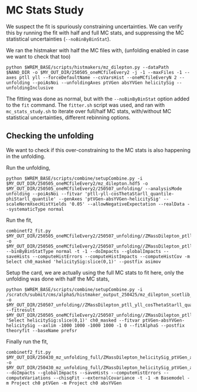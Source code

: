 # MC Stats Study

We suspect the fit is spuriously constraining uncertainties.
We can verify this by running the fit with half and full MC stats, and suppressing the MC statistical uncertainties (`--noBinByBinStat`).

We ran the histmaker with half the MC files with, (unfolding enabled in case we want to check that too)
```
python $WREM_BASE/scripts/histmakers/mz_dilepton.py --dataPath $NANO_DIR -o $MY_OUT_DIR/250505_oneMCfileEvery2 -j -1 --maxFiles -1 --axes ptll yll --forceDefaultName --csVarsHist --oneMCfileEveryN 2 --unfolding --poiAsNoi --unfoldingAxes ptVGen absYVGen helicitySig --unfoldingInclusive
```

The fitting was done as normal, but with the `--noBinByBinStat` option added to the `fit` command.
The `fitter.sh` script was used, and ran with `mc_stats_study.sh` to iterate over full/half MC stats, with/without MC statistical uncertainties, different rebinning options.

## Checking the unfolding

We want to check if this over-constraining to the MC stats is also happening in the unfolding.

Run the unfolding,

```
python $WREM_BASE/scripts/combine/setupCombine.py -i $MY_OUT_DIR/250505_oneMCfileEvery2/mz_dilepton.hdf5 -o $MY_OUT_DIR/250505_oneMCfileEvery2/250507_unfolding/ --analysisMode unfolding --poiAsNoi --fitvar 'ptll-yll-cosThetaStarll_quantile-phiStarll_quantile' --genAxes 'ptVGen-absYVGen-helicitySig' --scaleNormXsecHistYields '0.05' --allowNegativeExpectation --realData --systematicType normal
```

Run the fit,

```
combinetf2_fit.py $MY_OUT_DIR/250505_oneMCfileEvery2/250507_unfolding//ZMassDilepton_ptll_yll_cosThetaStarll_quantile_phiStarll_quantile//ZMassDilepton.hdf5 -o $MY_OUT_DIR/250505_oneMCfileEvery2/250507_unfolding//ZMassDilepton_ptll_yll_cosThetaStarll_quantile_phiStarll_quantile/ --binByBinStatType normal -t -1 --doImpacts --globalImpacts --saveHists --computeHistErrors --computeHistImpacts --computeHistCov -m Select ch0_masked 'helicitySig:slice(0,1)' --postfix asimov 
```

Setup the card, we are actually using the full MC stats to fit here, only the unfolding was done with half the MC stats,

```
python $WREM_BASE/scripts/combine/setupCombine.py -i /scratch/submit/cms/alphaS/histmaker_output_250425/mz_dilepton_scetlib_dyturboCorr_maxFiles_m1.hdf5 -o $MY_OUT_DIR/250507_unfolding//ZMassDilepton_ptll_yll_cosThetaStarll_quantile_phiStarll_quantile/ --fitresult $MY_OUT_DIR/250505_oneMCfileEvery2/250507_unfolding//ZMassDilepton_ptll_yll_cosThetaStarll_quantile_phiStarll_quantile/fitresults_asimov.hdf5 'Select helicitySig:slice(0,1)' ch0_masked --fitvar ptVGen-absYVGen-helicitySig --axlim -1000 1000 -1000 1000 -1 0 --fitAlphaS --postfix theoryfit --baseName prefsr
```

Finally run the fit,

```
combinetf2_fit.py $MY_OUT_DIR/250430_mz_unfolding_full/ZMassDilepton_helicitySig_ptVGen_absYVGen_theoryfit//ZMassDilepton.hdf5 -o $MY_OUT_DIR/250430_mz_unfolding_full/ZMassDilepton_helicitySig_ptVGen_absYVGen_theoryfit/ --doImpacts --globalImpacts --saveHists --computeHistErrors --computeVariations --chisqFit --externalCovariance -t -1 -m Basemodel -m Project ch0 ptVGen -m Project ch0 absYVGen
```